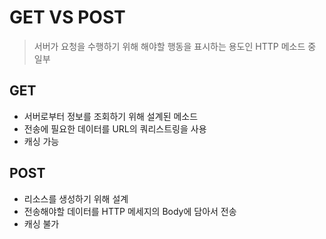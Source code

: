 # GET VS POST
> 서버가 요청을 수행하기 위해 해야할 행동을 표시하는 용도인 HTTP 메소드 중 일부

## GET
- 서버로부터 정보를 조회하기 위해 설계된 메소드
- 전송에 필요한 데이터를 URL의 쿼리스트링을 사용
- 캐싱 가능

## POST
- 리소스를 생성하기 위해 설계
- 전송해야할 데이터를 HTTP 메세지의 Body에 담아서 전송
- 캐싱 불가